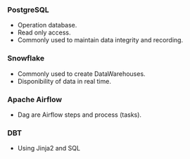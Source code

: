 ### PostgreSQL
- Operation database.
- Read only access.
- Commonly used to maintain data integrity and recording.
  
### Snowflake
- Commonly used to create DataWarehouses.
- Disponibility of data in real time.

### Apache Airflow
- Dag are Airflow steps and process (tasks).

### DBT
- Using Jinja2 and SQL
